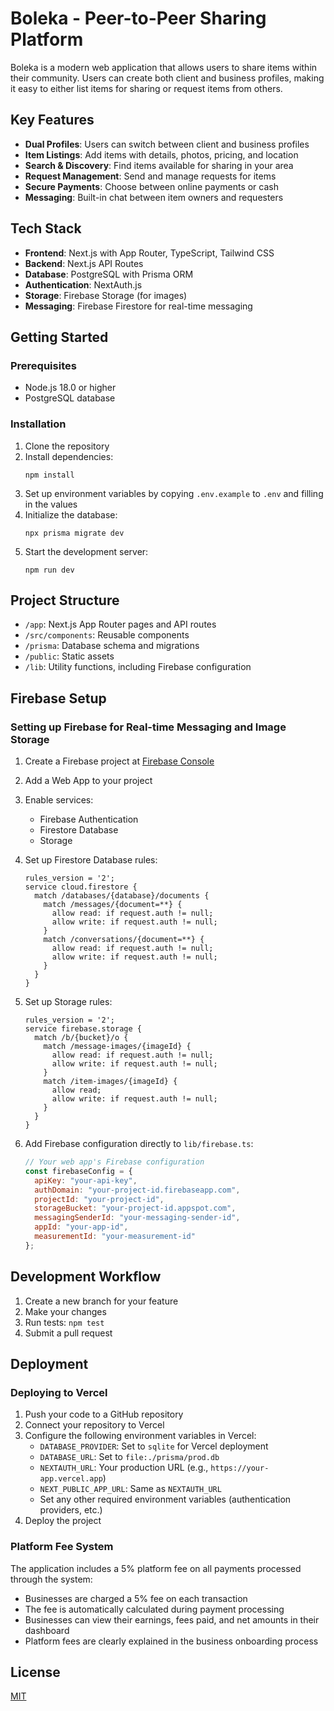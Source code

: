 # Boleka - Peer-to-Peer Sharing Platform

Boleka is a modern web application that allows users to share items within their community. Users can create both client and business profiles, making it easy to either list items for sharing or request items from others.

## Key Features

- **Dual Profiles**: Users can switch between client and business profiles
- **Item Listings**: Add items with details, photos, pricing, and location
- **Search & Discovery**: Find items available for sharing in your area
- **Request Management**: Send and manage requests for items
- **Secure Payments**: Choose between online payments or cash
- **Messaging**: Built-in chat between item owners and requesters

## Tech Stack

- **Frontend**: Next.js with App Router, TypeScript, Tailwind CSS
- **Backend**: Next.js API Routes
- **Database**: PostgreSQL with Prisma ORM
- **Authentication**: NextAuth.js
- **Storage**: Firebase Storage (for images)
- **Messaging**: Firebase Firestore for real-time messaging

## Getting Started

### Prerequisites

- Node.js 18.0 or higher
- PostgreSQL database

### Installation

1. Clone the repository
2. Install dependencies:
   ```
   npm install
   ```
3. Set up environment variables by copying `.env.example` to `.env` and filling in the values
4. Initialize the database:
   ```
   npx prisma migrate dev
   ```
5. Start the development server:
   ```
   npm run dev
   ```

## Project Structure

- `/app`: Next.js App Router pages and API routes
- `/src/components`: Reusable components
- `/prisma`: Database schema and migrations
- `/public`: Static assets
- `/lib`: Utility functions, including Firebase configuration

## Firebase Setup

### Setting up Firebase for Real-time Messaging and Image Storage

1. Create a Firebase project at [Firebase Console](https://console.firebase.google.com/)
2. Add a Web App to your project
3. Enable services:
   - Firebase Authentication
   - Firestore Database
   - Storage

4. Set up Firestore Database rules:
   ```
   rules_version = '2';
   service cloud.firestore {
     match /databases/{database}/documents {
       match /messages/{document=**} {
         allow read: if request.auth != null;
         allow write: if request.auth != null;
       }
       match /conversations/{document=**} {
         allow read: if request.auth != null;
         allow write: if request.auth != null;
       }
     }
   }
   ```
   
5. Set up Storage rules:
   ```
   rules_version = '2';
   service firebase.storage {
     match /b/{bucket}/o {
       match /message-images/{imageId} {
         allow read: if request.auth != null;
         allow write: if request.auth != null;
       }
       match /item-images/{imageId} {
         allow read;
         allow write: if request.auth != null;
       }
     }
   }
   ```

6. Add Firebase configuration directly to `lib/firebase.ts`:
   ```javascript
   // Your web app's Firebase configuration
   const firebaseConfig = {
     apiKey: "your-api-key",
     authDomain: "your-project-id.firebaseapp.com",
     projectId: "your-project-id",
     storageBucket: "your-project-id.appspot.com",
     messagingSenderId: "your-messaging-sender-id",
     appId: "your-app-id",
     measurementId: "your-measurement-id"
   };
   ```

## Development Workflow

1. Create a new branch for your feature
2. Make your changes
3. Run tests: `npm test`
4. Submit a pull request

## Deployment

### Deploying to Vercel

1. Push your code to a GitHub repository
2. Connect your repository to Vercel
3. Configure the following environment variables in Vercel:
   - `DATABASE_PROVIDER`: Set to `sqlite` for Vercel deployment
   - `DATABASE_URL`: Set to `file:./prisma/prod.db`
   - `NEXTAUTH_URL`: Your production URL (e.g., `https://your-app.vercel.app`)
   - `NEXT_PUBLIC_APP_URL`: Same as `NEXTAUTH_URL`
   - Set any other required environment variables (authentication providers, etc.)
4. Deploy the project

### Platform Fee System

The application includes a 5% platform fee on all payments processed through the system:

- Businesses are charged a 5% fee on each transaction
- The fee is automatically calculated during payment processing
- Businesses can view their earnings, fees paid, and net amounts in their dashboard
- Platform fees are clearly explained in the business onboarding process

## License

[MIT](LICENSE)
